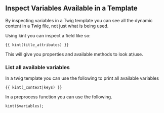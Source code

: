 ## Inspect Variables Available in a Template

By inspecting variables in a Twig template you can see all the dynamic content in a Twig file, not just what is being used.

Using kint you can inspect a field like so:

```
{{ kint(title_attributes) }}
```

This will give you properties and available methods to look at/use.

### List all available variables

In a twig template you can use the following to print all available variables

```
{{ kint(_context|keys) }}
```

In a preprocess function you can use the following.

```
kint($variables);
```



